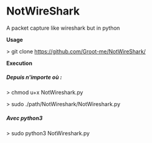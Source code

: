 # NotWireShark

A packet capture like wireshark but in python


**Usage**

\> git clone https://github.com/Groot-me/NotWireShark/ 

**Execution**

##### Depuis n'importe où :
\> chmod u+x NotWireshark.py

\> sudo ./path/NotWireshark/NotWireshark.py

##### Avec python3
\> sudo python3 NotWireshark.py


